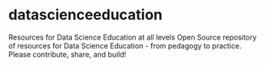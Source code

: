 # datascienceeducation
Resources for Data Science Education at all levels
Open Source repository of resources for Data Science Education - from pedagogy to practice. Please contribute, share, and build!
